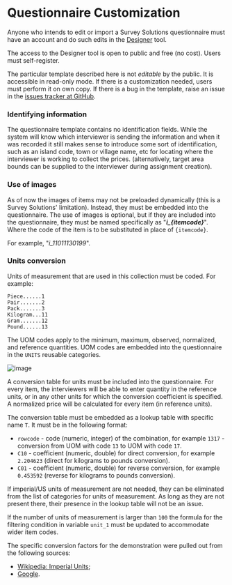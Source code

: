 # Questionnaire Customization

Anyone who intends to edit or import a Survey Solutions questionnaire must have an 
account and do such edits in the [Designer](https://designer.mysurvey.solutions) tool. 

The access to the Designer tool is open to public and free (no cost). Users must 
self-register.

The particular template described here is not *editable* by the public. It is 
accessible in read-only mode. If there is a customization needed, users must 
perform it on own copy. If there is a bug in the template, raise an issue in 
the [issues tracker at GitHub](https://github.com/radyakin/ICP-Questionnaire/issues).

### Identifying information
The questionnaire template contains no identification fields. While the system will
know which interviewer is sending the information and when it was recorded it still
makes sense to introduce some sort of identification, such as an island code, town
or village name, etc for locating where the interviewer is working to collect the
prices. (alternatively, target area bounds can be supplied to the interviewer during
assignment creation).

### Use of images

As of now the images of items may not be preloaded dynamically (this is a Survey 
Solutions' limitation). Instead, they must be embedded into the questionnaire. 
The use of images is optional, but if they are included into the questionnaire, 
they must be named specifically as "***i_{itemcode}***". Where the code of the 
item is to be substituted in place of `{itemcode}`. 

For example, "*i_11011130199*".

### Units conversion
Units of measurement that are used in this collection must be coded. For example:

```
Piece......1
Pair.......2
Pack.......3
Kilogram...11
Gram.......12
Pound......13
```

The UOM codes apply to the minimum, maximum, observed, normalized, and reference quantities.
UOM codes are embedded into the questionnaire in the `UNITS` reusable categories.

![image](https://github.com/user-attachments/assets/0d644feb-25ce-4889-83f8-ef5f90de7ff5)


A conversion table for units must be included into the questionnaire. For every 
item, the interviewers will be able to enter quantity in the reference units, or 
in any other units for which the conversion coefficient is specified. A normalized 
price will be calculated for every item (in reference units).

The conversion table must be embedded as a lookup table with specific name `T`. It must be in 
the following format:

- `rowcode` - code (numeric, integer) of the combination, for example `1317` - conversion
from UOM with code `13` to UOM with code `17`.
- `C10` - coefficient (numeric, double) for direct conversion, for example `2.204623` (direct for kilograms to pounds conversion).
- `C01` - coefficient (numeric, double) for reverse conversion, for example `0.453592` (reverse for kilograms to pounds conversion).

If imperial/US units of measurement are not needed, they can be eliminated from the 
list of categories for units of measurement. As long as they are not present there, 
their presence in the lookup table will not be an issue.

If the number of units of measurement is larger than `100` the formula for the 
filtering condition in variable `unit_1` must be updated to accommodate wider 
item codes.

The specific conversion factors for the demonstration were pulled out from the 
following sources:

- [Wikipedia: Imperial Units](https://en.wikipedia.org/wiki/Imperial_units);
- [Google](https://www.google.com/search?q=convert+1+inch+to+meters).

